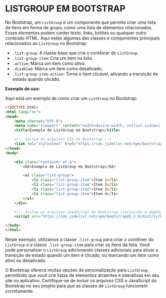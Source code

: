 # LISTGROUP EM BOOTSTRAP
No Bootstrap, um `ListGroup` é um componente que permite criar uma lista de itens em forma de grupo, como uma lista de elementos relacionados. Esses elementos podem conter texto, links, botões ou qualquer outro conteúdo HTML. Aqui estão algumas das classes e componentes principais relacionados ao `ListGroup` no Bootstrap:

- `.list-group`: A classe base que cria o contêiner do `ListGroup`.
- `.list-group-item`: Cria um item na lista.
- `.active`: Marca um item como ativo.
- `.disabled`: Marca um item como desativado.
- `.list-group-item-action`: Torna o item clicável, ativando a transição de estado quando clicado.

**Exemplo de uso:**

Aqui está um exemplo de como criar um `ListGroup` no Bootstrap:

```html
<!DOCTYPE html>
<html lang="en">
<head>
    <meta charset="UTF-8">
    <meta name="viewport" content="width=device-width, initial-scale=1.0">
    <title>Exemplo de ListGroup em Bootstrap</title>

    <!-- Inclua os arquivos CSS do Bootstrap -->
    <link rel="stylesheet" href="https://cdn.jsdelivr.net/npm/bootstrap@5.3.0/dist/css/bootstrap.min.css">
</head>
<body>

    <div class="container mt-4">
        <h2>Exemplo de ListGroup em Bootstrap</h2>

        <ul class="list-group">
            <li class="list-group-item">Item 1</li>
            <li class="list-group-item">Item 2</li>
            <li class="list-group-item">Item 3</li>
            <li class="list-group-item">Item 4</li>
        </ul>
    </div>

    <!-- Inclua os arquivos JavaScript do Bootstrap (incluindo a dependência do Popper.js) -->
    <script src="https://cdn.jsdelivr.net/npm/bootstrap@5.3.0/dist/js/bootstrap.min.js"></script>

</body>
</html>
```

Neste exemplo, utilizamos a classe `.list-group` para criar o contêiner do `ListGroup` e a classe `.list-group-item` para criar os itens da lista. Você pode personalizar o `ListGroup` adicionando classes adicionais para ativar a transição de estado quando um item é clicado, ou marcando um item como ativo ou desativado.

O Bootstrap oferece muitas opções de personalização para `ListGroup`, permitindo que você crie listas de elementos atraentes e interativas em seu site ou aplicativo. Certifique-se de incluir os arquivos CSS e JavaScript do Bootstrap no seu projeto para que as classes de `ListGroup` funcionem corretamente.